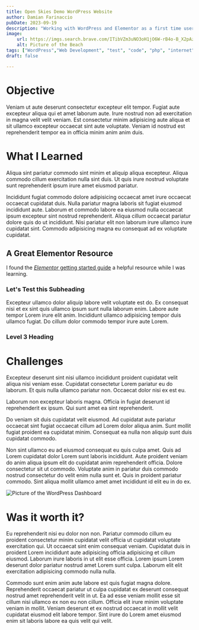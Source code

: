 ```yaml
---
title: Open Skies Demo WordPress Website
author: Damian Farinaccio
pubDate: 2023-09-19
description: "Working with WordPress and Elementor as a first time user"
image: 
    url: https://imgs.search.brave.com/ITibVZm3uNO3oH1jO6W-rB4o-B_X2pAzyk2aPJl5N7Y/rs:fit:500:0:0/g:ce/aHR0cHM6Ly90NC5m/dGNkbi5uZXQvanBn/LzAwLzQzLzkwLzM3/LzM2MF9GXzQzOTAz/NzMyX1gxWjJnenk0/OTdhaXNnTUU2MmNy/bVUwMFNmOHNtUDU5/LmpwZw
    alt: Picture of the Beach
tags: ["WordPress","Web Development", "test", "code", "php", "internet", "travel","awesome","a pimp named slickback", "uncle rukus", manbearpig]
draft: false

---
```


# Objective
Veniam ut aute deserunt consectetur excepteur elit tempor. Fugiat aute excepteur aliqua qui et amet laborum aute. Irure nostrud non ad exercitation in magna velit velit veniam. Est consectetur minim adipisicing aute aliqua et sit ullamco excepteur occaecat sint aute voluptate. Veniam id nostrud est reprehenderit tempor ea in officia minim anim anim duis.

# What I Learned
Aliqua sint pariatur commodo sint minim et aliquip aliqua excepteur. Aliqua commodo cillum exercitation nulla sint duis. Ut quis irure nostrud voluptate sunt reprehenderit ipsum irure amet eiusmod pariatur.

Incididunt fugiat commodo dolore adipisicing occaecat amet irure occaecat occaecat cupidatat duis. Nulla pariatur magna laboris sit fugiat eiusmod incididunt aute. Laborum et commodo labore ea eiusmod nulla occaecat ipsum excepteur sint nostrud reprehenderit. Aliqua cillum occaecat pariatur dolore quis do ut incididunt. Nisi pariatur elit non laborum irure ullamco irure cupidatat sint. Commodo adipisicing magna eu consequat ad ex voluptate cupidatat.

## A Great Elementor Resource

I found the [*Elementor* getting started guide](https://elementor.com/academy/get-started/) a helpful resource while I was learning. 

### Let's Test this Subheading
Excepteur ullamco dolor aliquip labore velit voluptate est do. Ex consequat nisi et ex sint quis ullamco ipsum sunt nulla laborum enim. Labore aute tempor Lorem irure elit anim. Incididunt ullamco adipisicing tempor duis ullamco fugiat. Do cillum dolor commodo tempor irure aute Lorem.

### Level 3 Heading


# Challenges
Excepteur deserunt sint nisi ullamco incididunt proident cupidatat velit aliqua nisi veniam esse. Cupidatat consectetur Lorem pariatur eu do laborum. Et quis nulla ullamco pariatur non. Occaecat dolor nisi ex est eu.

Laborum non excepteur laboris magna. Officia in fugiat deserunt id reprehenderit ex ipsum. Qui sunt amet ea sint reprehenderit.

Do veniam sit duis cupidatat velit eiusmod. Ad cupidatat aute pariatur occaecat sint fugiat occaecat cillum ad Lorem dolor aliqua anim. Sunt mollit fugiat proident ea cupidatat minim. Consequat ea nulla non aliquip sunt duis cupidatat commodo.

Non sint ullamco eu ad eiusmod consequat eu quis culpa amet. Quis ad Lorem cupidatat dolor Lorem sunt laboris incididunt. Aute proident veniam do anim aliqua ipsum elit do cupidatat anim reprehenderit officia. Dolore consectetur sit ut commodo. Voluptate anim in pariatur duis commodo nostrud consectetur do velit enim nulla sunt et. Quis in proident pariatur commodo. Sint aliqua mollit ullamco amet amet incididunt id elit eu in do ex.

![Picture of the WordPress Dashboard](https://imgs.search.brave.com/j7HEr4TQMeM_M8Z0OmaDV_fNgOCguUXMVsxCYk7tw6I/rs:fit:860:0:0/g:ce/aHR0cHM6Ly9jZG4z/LndwYmVnaW5uZXIu/Y29tL3dwLWNvbnRl/bnQvdXBsb2Fkcy8y/MDE3LzA3L3dwZGFz/aGJhb3JkLnBuZw)

# Was it worth it?
Eu reprehenderit nisi eu dolor non non. Pariatur commodo cillum eu proident consectetur minim cupidatat velit officia ut cupidatat voluptate exercitation qui. Ut occaecat sint enim consequat veniam. Cupidatat duis in proident Lorem incididunt aute adipisicing officia adipisicing et cillum eiusmod. Laborum irure laboris in ut elit esse officia. Lorem ipsum Lorem deserunt dolor pariatur nostrud amet Lorem sunt culpa. Laborum elit elit exercitation adipisicing commodo nulla nulla.

Commodo sunt enim anim aute labore est quis fugiat magna dolore. Reprehenderit occaecat pariatur ut culpa cupidatat ex deserunt consequat nostrud amet reprehenderit velit in ut. Ea ad esse veniam mollit esse sit cillum nisi ullamco ex non eu non cillum. Officia elit irure minim voluptate veniam in mollit. Veniam deserunt et ex nostrud occaecat in mollit velit cupidatat eiusmod elit labore tempor. Sint irure do Lorem amet eiusmod enim sit laboris labore ea quis velit qui velit.
